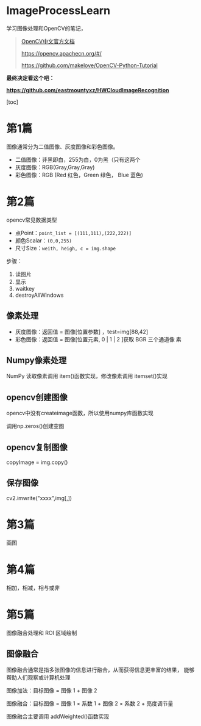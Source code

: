 # ImageProcessLearn



学习图像处理和OpenCV的笔记，



>   [OpenCV中文官方文档](https://woshicver.com/)
>
>   https://opencv.apachecn.org/#/
>
>   https://github.com/makelove/OpenCV-Python-Tutorial





**最终决定看这个吧：**

**https://github.com/eastmountyxz/HWCloudImageRecognition**

[toc]

# 第1篇

图像通常分为二值图像、灰度图像和彩色图像。

-   二值图像：非黑即白，255为白，0为黑（只有这两个
-   灰度图像：RGB(Gray,Gray,Gray)
-   彩色图像：RGB (Red 红色，Green 绿色， Blue 蓝色)

# 第2篇

opencv常见数据类型

-   点Point：`point_list = [(111,111),(222,222)]`
-   颜色Scalar：`(0,0,255)`
-   尺寸Size：`weith, heigh, c = img.shape`

步骤：

1.  读图片
2.  显示
3.  waitkey
4.  destroyAllWindows

## 像素处理

-   灰度图像：返回值 = 图像[位置参数] ，test=img[88,42]
-   彩色图像：返回值 = 图像[位置元素, 0 | 1 | 2 ]获取 BGR 三个通道像 素 

## Numpy像素处理

NumPy 读取像素调用 item()函数实现，修改像素调用 itemset()实现



## opencv创建图像

opencv中没有createimage函数，所以使用numpy库函数实现

调用np.zeros()创建空图

## opencv复制图像

copyImage = img.copy()

## 保存图像

cv2.imwrite("xxxx",img[,])

# 第3篇

画图



# 第4篇

相加，相减，相与或非

# 第5篇

图像融合处理和 ROI 区域绘制

## 图像融合

图像融合通常是指多张图像的信息进行融合，从而获得信息更丰富的结果， 能够帮助人们观察或计算机处理

图像加法：目标图像 = 图像 1 + 图像 2

图像融合：目标图像 = 图像 1 × 系数 1 + 图像 2 × 系数 2 + 亮度调节量

图像融合主要调用 addWeighted()函数实现

